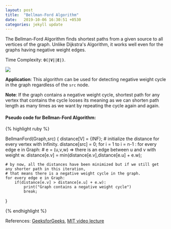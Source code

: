 ```yaml
---
layout: post
title:  "Bellman-Ford Algorithm"
date:   2019-10-06 16:30:51 +0530
categories: jekyll update
---
```


The Bellman-Ford Algorithm finds shortest paths from a given source to all vertices of the graph. Unlike Dijkstra's Algorithm, it works well even for the graphs having negative weight edges.

Time Complexity: **`O(|V||E|)`**.

![](https://www.lewuathe.com/assets/img/posts/2019-02-03-illustration-of-distributed-bellman-ford-algorithm/sample_graph.png)

**Application**: This algorithm can be used for detecting negative weight cycle in the graph regardless of the `src` node. 

**Note**: If the graph contains a negative weight cycle, shortest path for any vertex that contains the cycle looses its meaning as we can shorten path length as many times as we want by repeating the cycle again and again.

#### Pseudo code for Bellman-Ford Algorithm:

{% highlight ruby %}

BellmanFord(Graph,src)
{
	distance[V] = {INF}; # initialize the distance for every vertex with Infinity.
	distance[src] = 0;
	for i = 1 to i = n-1 :
		for every edge e in Graph: # e = (u,v,w) => there is an edge between u and v with weight w.
			distance[e.v] = min(distance[e.v],distance[e.u] + e.w);
	
	# by now, all the distances have been minimized but if we still get any shorter path in this iteration,
	# that means there is a negative weight cycle in the graph.
	for every edge e in Graph:
		if(distance[e.v] > distance[e.u] + e.w):
			print("Graph contains a negative weight cycle")
			break;	
}

{% endhighlight %}

References: [GeeksforGeeks][gfg], [MIT video lecture][mit]

[gfg]: https://www.geeksforgeeks.org/bellman-ford-algorithm-dp-23/
[mit]: https://www.youtube.com/watch?v=Ttezuzs39nk